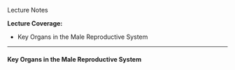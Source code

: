 Lecture Notes

**Lecture Coverage:**
- Key Organs in the Male Reproductive System

---
#### **Key Organs in the Male Reproductive System**
